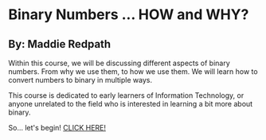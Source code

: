 # Binary Numbers ... HOW and WHY?
## By: Maddie Redpath

Within this course, we will be discussing different aspects of binary numbers. From why we use them, to how we use them. We will learn how to convert numbers to binary in multiple ways.

This course is dedicated to early learners of Information Technology, or anyone unrelated to the field who is interested in learning a bit more about binary.

So... let's begin! [CLICK HERE!](beginhere.md)
